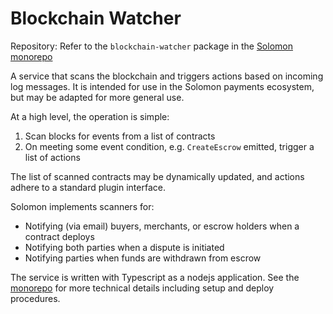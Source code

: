 # Blockchain Watcher

Repository: Refer to the `blockchain-watcher` package in the [Solomon monorepo](https://github.com/solomondefi/solomon-monorepo)

A service that scans the blockchain and triggers actions based on incoming log messages. It is intended for use in the Solomon payments ecosystem, but may be adapted for more general use.

At a high level, the operation is simple:

1. Scan blocks for events from a list of contracts
2. On meeting some event condition, e.g. `CreateEscrow` emitted, trigger a list of actions

The list of scanned contracts may be dynamically updated, and actions adhere to a standard plugin interface.

Solomon implements scanners for:

- Notifying (via email) buyers, merchants, or escrow holders when a contract deploys
- Notifying both parties when a dispute is initiated
- Notifying parties when funds are withdrawn from escrow

The service is written with Typescript as a nodejs application. See the [monorepo](https://github.com/solomondefi/solomon-monorepo) for more technical details including setup and deploy procedures.
